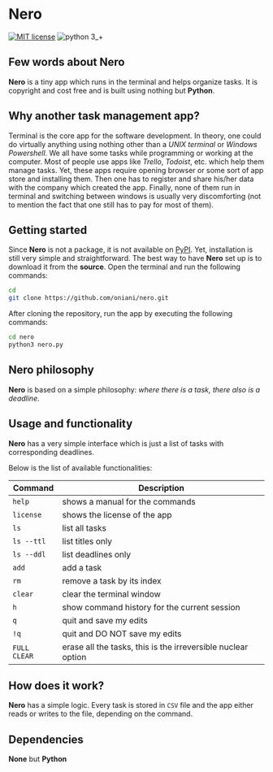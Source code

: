 # Nero
[![MIT license](https://img.shields.io/badge/License-MIT-blue.svg)](https://github.com/oniani/Nero/blob/master/LICENSE/)
![python 3_+](https://img.shields.io/badge/Python-3+-green.svg)

## Few words about Nero
**Nero** is a tiny app which runs in the terminal and helps organize tasks. It is copyright and cost free and is built using nothing but **Python**.

## Why another task management app?
Terminal is the core app for the software development. In theory, one could do virtually anything using nothing other than a *UNIX terminal* or *Windows Powershell*. We all have some tasks while programming or working at the computer. Most of people use apps like *Trello*, *Todoist*, etc. which help them manage tasks. Yet, these apps require opening browser or some sort of app store and installing them. Then one has to register and share his/her data with the company which created the app. Finally, none of them run in terminal and switching between windows is usually very discomforting (not to mention the fact that one still has to pay for most of them).

## Getting started
Since **Nero** is not a package, it is not available on [PyPI](https://pypi.org/). Yet, installation is still very simple and straightforward. The best way to have **Nero** set up is to download it from the **source**. Open the terminal and run the following commands:

```sh
cd
git clone https://github.com/oniani/nero.git
```

After cloning the repository, run the app by executing the following commands:

```sh
cd nero
python3 nero.py
```

## Nero philosophy
**Nero** is based on a simple philosophy: *where there is a task, there also is a deadline*.

## Usage and functionality
**Nero** has a very simple interface which is just a list of tasks with corresponding deadlines.

Below is the list of available functionalities:

Command      | Description
-------------|-------------
`help`       | shows a manual for the commands
`license`    | shows the license of the app
`ls`         | list all tasks
`ls --ttl`   | list titles only
`ls --ddl`   | list deadlines only
`add`        | add a task
`rm`         | remove a task by its index
`clear`      | clear the terminal window
`h`          | show command history for the current session
`q`          | quit and save my edits
`!q`         | quit and DO NOT save my edits
`FULL CLEAR` | erase all the tasks, this is the irreversible nuclear option

## How does it work?
**Nero** has a simple logic. Every task is stored in `CSV` file and the app either reads or writes to the file, depending on the command.

## Dependencies
**None** but **Python**
